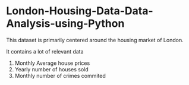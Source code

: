 # London-Housing-Data-Data-Analysis-using-Python
This dataset is primarily centered around the housing market of London.

It contains a lot of relevant data

1) Monthly Average house prices
2) Yearly number of houses sold
3) Monthly number of crimes commited

